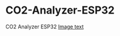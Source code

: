 # CO2-Analyzer-ESP32
CO2 Analyzer ESP32 
[Image text]([https://klike.net/1706-skachat-kartinki-horoshego-kachestva-50-foto.html](https://klike.net/uploads/posts/2019-05/1556708032_1.jpg))
